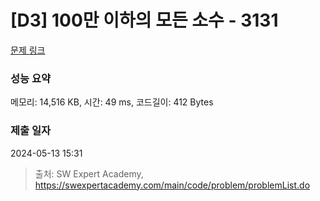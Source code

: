 # [D3] 100만 이하의 모든 소수 - 3131 

[문제 링크](https://swexpertacademy.com/main/code/problem/problemDetail.do?contestProbId=AV_6mRsasV8DFAWS) 

### 성능 요약

메모리: 14,516 KB, 시간: 49 ms, 코드길이: 412 Bytes

### 제출 일자

2024-05-13 15:31



> 출처: SW Expert Academy, https://swexpertacademy.com/main/code/problem/problemList.do